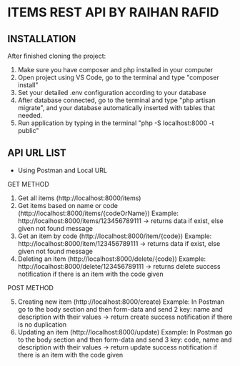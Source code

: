 # ITEMS REST API BY RAIHAN RAFID

## INSTALLATION

After finished cloning the project:
1. Make sure you have composer and php installed in your computer
2. Open project using VS Code, go to the terminal and type "composer install"
3. Set your detailed .env configuration according to your database
4. After database connected, go to the terminal and type "php artisan migrate", and your database automatically inserted with tables that needed.
5. Run application by typing in the terminal "php -S localhost:8000 -t public"

## API URL LIST

* Using Postman and Local URL

GET METHOD
1. Get all items (http://localhost:8000/items)
2. Get items based on name or code (http://localhost:8000/items/{codeOrName})
   Example: http://localhost:8000/items/123456789111 -> returns data if exist, else given not found message
3. Get an item by code (http://localhost:8000/item/{code})
   Example: http://localhost:8000/item/123456789111 -> returns data if exist, else given not found message
4. Deleting an item (http://localhost:8000/delete/{code})
   Example: http://localhost:8000/delete/123456789111 -> returns delete success notification if there is an item with the code given
   
POST METHOD

5. Creating new item (http://localhost:8000/create)
   Example: In Postman go to the body section and then form-data and send 2 key: name and description with their values -> return create success notification if there is no        duplication
6. Updating an item (http://localhost:8000/update)
   Example: In Postman go to the body section and then form-data and send 3 key: code, name and description with their values -> return update success notification if there is      an item with the code given

   
   



